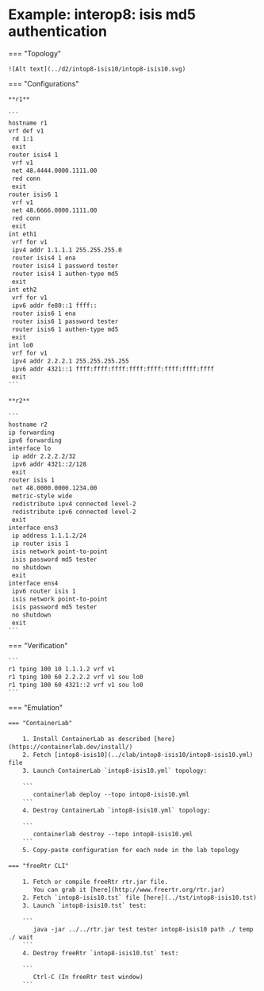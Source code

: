 # Example: interop8: isis md5 authentication

=== "Topology"

    ![Alt text](../d2/intop8-isis10/intop8-isis10.svg)

=== "Configurations"

    **r1**

    ```
    hostname r1
    vrf def v1
     rd 1:1
     exit
    router isis4 1
     vrf v1
     net 48.4444.0000.1111.00
     red conn
     exit
    router isis6 1
     vrf v1
     net 48.6666.0000.1111.00
     red conn
     exit
    int eth1
     vrf for v1
     ipv4 addr 1.1.1.1 255.255.255.0
     router isis4 1 ena
     router isis4 1 password tester
     router isis4 1 authen-type md5
     exit
    int eth2
     vrf for v1
     ipv6 addr fe80::1 ffff::
     router isis6 1 ena
     router isis6 1 password tester
     router isis6 1 authen-type md5
     exit
    int lo0
     vrf for v1
     ipv4 addr 2.2.2.1 255.255.255.255
     ipv6 addr 4321::1 ffff:ffff:ffff:ffff:ffff:ffff:ffff:ffff
     exit
    ```

    **r2**

    ```
    hostname r2
    ip forwarding
    ipv6 forwarding
    interface lo
     ip addr 2.2.2.2/32
     ipv6 addr 4321::2/128
     exit
    router isis 1
     net 48.0000.0000.1234.00
     metric-style wide
     redistribute ipv4 connected level-2
     redistribute ipv6 connected level-2
     exit
    interface ens3
     ip address 1.1.1.2/24
     ip router isis 1
     isis network point-to-point
     isis password md5 tester
     no shutdown
     exit
    interface ens4
     ipv6 router isis 1
     isis network point-to-point
     isis password md5 tester
     no shutdown
     exit
    ```

=== "Verification"

    ```
    r1 tping 100 10 1.1.1.2 vrf v1
    r1 tping 100 60 2.2.2.2 vrf v1 sou lo0
    r1 tping 100 60 4321::2 vrf v1 sou lo0
    ```

=== "Emulation"

    === "ContainerLab"

        1. Install ContainerLab as described [here](https://containerlab.dev/install/)  
        2. Fetch [intop8-isis10](../clab/intop8-isis10/intop8-isis10.yml) file  
        3. Launch ContainerLab `intop8-isis10.yml` topology:  

        ```
           containerlab deploy --topo intop8-isis10.yml  
        ```
        4. Destroy ContainerLab `intop8-isis10.yml` topology:  

        ```
           containerlab destroy --topo intop8-isis10.yml  
        ```
        5. Copy-paste configuration for each node in the lab topology

    === "freeRtr CLI"

        1. Fetch or compile freeRtr rtr.jar file.  
           You can grab it [here](http://www.freertr.org/rtr.jar)  
        2. Fetch `intop8-isis10.tst` file [here](../tst/intop8-isis10.tst)  
        3. Launch `intop8-isis10.tst` test:  

        ```
           java -jar ../../rtr.jar test tester intop8-isis10 path ./ temp ./ wait
        ```
        4. Destroy freeRtr `intop8-isis10.tst` test:  

        ```
           Ctrl-C (In freeRtr test window)
        ```

